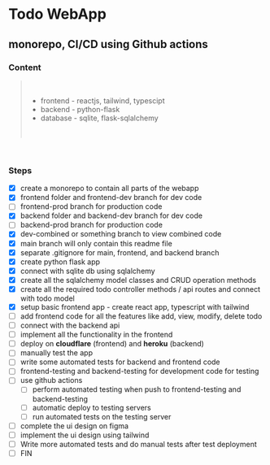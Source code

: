 # Todo WebApp
## monorepo, CI/CD using Github actions

### Content

> <br>
> 
> * frontend - reactjs, tailwind, typescipt
> * backend - python-flask
> * database - sqlite, flask-sqlalchemy
> 
> <br>

<br>

### Steps

- [x] create a monorepo to contain all parts of the webapp
- [x] frontend folder and frontend-dev branch for dev code
- [ ] frontend-prod branch for production code
- [x] backend folder and backend-dev branch for dev code
- [ ] backend-prod branch for production code
- [x] dev-combined or something branch to view combined code
- [x] main branch will only contain this readme file
- [x] separate .gitignore for main, frontend, and backend branch
- [x] create python flask app
- [x] connect with sqlite db using sqlalchemy
- [x] create all the sqlalchemy model classes and CRUD operation methods
- [x] create all the required todo controller methods / api routes and connect with todo model
- [x] setup basic frontend app - create react app, typescript with tailwind
- [ ] add frontend code for all the features like add, view, modify, delete todo
- [ ] connect with the backend api
- [ ] implement all the functionality in the frontend
- [ ] deploy on **cloudflare** (frontend) and **heroku** (backend)
- [ ] manually test the app
- [ ] write some automated tests for backend and frontend code
- [ ] frontend-testing and backend-testing for development code for testing
- [ ] use github actions
  - [ ] perform automated testing when push to frontend-testing and backend-testing
  - [ ] automatic deploy to testing servers
  - [ ] run automated tests on the testing server
- [ ] complete the ui design on figma
- [ ] implement the ui design using tailwind
- [ ] Write more automated tests and do manual tests after test deployment
- [ ] FIN